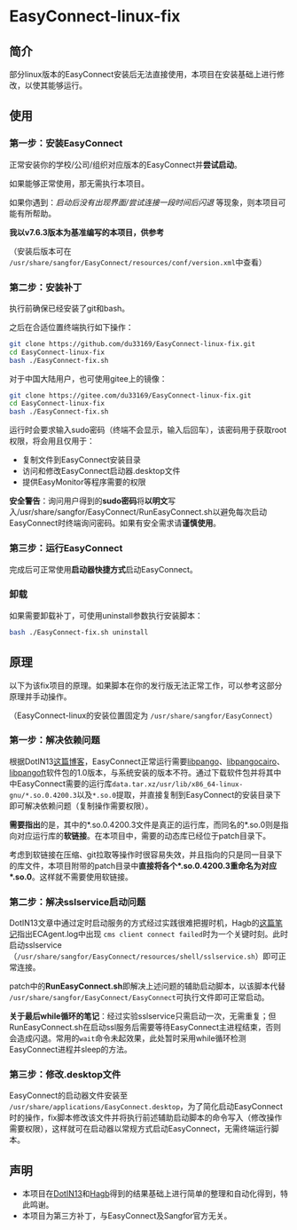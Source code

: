 # EasyConnect-linux-fix

## 简介

部分linux版本的EasyConnect安装后无法直接使用，本项目在安装基础上进行修改，以使其能够运行。

## 使用

### 第一步：安装EasyConnect

正常安装你的学校/公司/组织对应版本的EasyConnect并**尝试启动**。

如果能够正常使用，那无需执行本项目。

如果你遇到：*启动后没有出现界面/尝试连接一段时间后闪退* 等现象，则本项目可能有所帮助。

**我以v7.6.3版本为基准编写的本项目，供参考**

（安装后版本可在 `/usr/share/sangfor/EasyConnect/resources/conf/version.xml`中查看）

### 第二步：安装补丁

执行前确保已经安装了git和bash。

之后在合适位置终端执行如下操作：

```bash
git clone https://github.com/du33169/EasyConnect-linux-fix.git
cd EasyConnect-linux-fix
bash ./EasyConnect-fix.sh
```

对于中国大陆用户，也可使用gitee上的镜像：

```bash
git clone https://gitee.com/du33169/EasyConnect-linux-fix.git
cd EasyConnect-linux-fix
bash ./EasyConnect-fix.sh
```

运行时会要求输入sudo密码（终端不会显示，输入后回车），该密码用于获取root权限，将会用且仅用于：

- 复制文件到EasyConnect安装目录
- 访问和修改EasyConnect启动器.desktop文件
- 提供EasyMonitor等程序需要的权限

**安全警告**：询问用户得到的**sudo密码**将**以明文**写入/usr/share/sangfor/EasyConnect/RunEasyConnect.sh以避免每次启动EasyConnect时终端询问密码。如果有安全需求请**谨慎使用**。

### 第三步：运行EasyConnect

完成后可正常使用**启动器快捷方式**启动EasyConnect。

### 卸载

如果需要卸载补丁，可使用uninstall参数执行安装脚本：

```bash
bash ./EasyConnect-fix.sh uninstall
```

## 原理

以下为该fix项目的原理。如果脚本在你的发行版无法正常工作，可以参考这部分原理并手动操作。

（EasyConnect-linux的安装位置固定为 `/usr/share/sangfor/EasyConnect`）

### 第一步：解决依赖问题

根据DotIN13[这篇博客](https://www.wannaexpresso.com/2020/06/07/easy-connect-manjaro/)，EasyConnect正常运行需要[libpango](https://packages.debian.org/buster/libpango-1.0-0)、[libpangocairo](https://packages.debian.org/buster/libpangocairo-1.0-0)、[libpangoft](https://packages.debian.org/buster/libpangoft2-1.0-0)软件包的1.0版本，与系统安装的版本不符。通过下载软件包并将其中中EasyConnect需要的运行库`data.tar.xz/usr/lib/x86_64-linux-gnu/*.so.0.4200.3`以及`*.so.0`提取，并直接复制到EasyConnect的安装目录下即可解决依赖问题（复制操作需要权限）。

**需要指出**的是，其中的\*.so.0.4200.3文件是真正的运行库，而同名的\*.so.0则是指向对应运行库的**软链接**。在本项目中，需要的动态库已经位于patch目录下。

考虑到软链接在压缩、git拉取等操作时很容易失效，并且指向的只是同一目录下的库文件，本项目附带的patch目录中**直接将各个\*.so.0.4200.3重命名为对应\*.so.0**。这样就不需要使用软链接。

### 第二步：解决sslservice启动问题

DotIN13文章中通过定时启动服务的方式经过实践很难把握时机，Hagb的[这篇笔记](https://github.com/Hagb/docker-easyconnect/blob/master/doc/run-linux-easyconnect-how-to.md)指出ECAgent.log中出现 `cms client connect failed`时为一个关键时刻。此时启动sslservice（`/usr/share/sangfor/EasyConnect/resources/shell/sslservice.sh`）即可正常连接。

patch中的**RunEasyConnect.sh**即解决上述问题的辅助启动脚本，以该脚本代替 `/usr/share/sangfor/EasyConnect/EasyConnect`可执行文件即可正常启动。

**关于最后while循环的笔记**：经过实验sslservice只需启动一次，无需重复；但RunEasyConnect.sh在启动ssl服务后需要等待EasyConnect主进程结束，否则会造成闪退。常用的`wait`命令未起效果，此处暂时采用while循环检测EasyConnect进程并sleep的方法。

### 第三步：修改.desktop文件

EasyConnect的启动器文件安装至 `/usr/share/applications/EasyConnect.desktop`，为了简化启动EasyConnect时的操作，fix脚本修改该文件并将执行前述辅助启动脚本的命令写入（修改操作需要权限），这样就可在启动器以常规方式启动EasyConnect，无需终端运行脚本。

## 声明

- 本项目在[DotIN13](https://www.wannaexpresso.com/2020/06/07/easy-connect-manjaro/)和[Hagb](https://github.com/Hagb/docker-easyconnect/blob/master/doc/run-linux-easyconnect-how-to.md)得到的结果基础上进行简单的整理和自动化得到，特此鸣谢。
- 本项目为第三方补丁，与EasyConnect及Sangfor官方无关。
